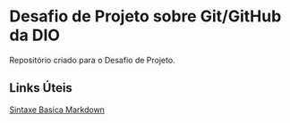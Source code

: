 # Desafio de Projeto sobre Git/GitHub da DIO
Repositório criado  para o Desafio de Projeto.

## Links Úteis
[Sintaxe Basica Markdown](https://www.markdownguide.org/basic-syntax/)
